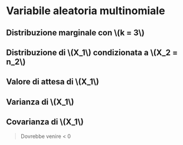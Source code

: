 # Variabile aleatoria multinomiale

## Distribuzione marginale con \\(k = 3\\)

## Distribuzione di \\(X\_1\\) condizionata a \\(X\_2 = n\_2\\)

## Valore di attesa di \\(X\_1\\)

## Varianza di \\(X\_1\\)

## Covarianza di \\(X\_1\\)

> Dovrebbe venire < 0
